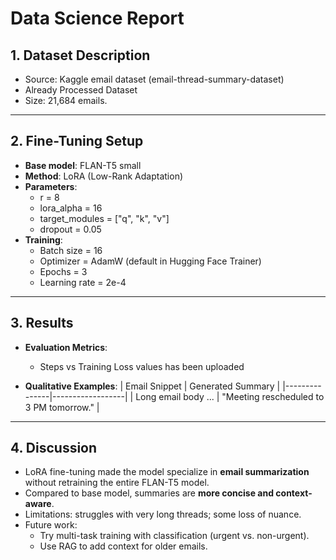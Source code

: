 # Data Science Report

## 1. Dataset Description
- Source: Kaggle email dataset (email-thread-summary-dataset)
- Already Processed Dataset 
- Size: 21,684 emails.

---

## 2. Fine-Tuning Setup
- **Base model**: FLAN-T5 small  
- **Method**: LoRA (Low-Rank Adaptation)  
- **Parameters**:
  - r = 8  
  - lora_alpha = 16  
  - target_modules = ["q", "k", "v"]  
  - dropout = 0.05  
- **Training**:
  - Batch size = 16  
  - Optimizer = AdamW (default in Hugging Face Trainer)  
  - Epochs = 3  
  - Learning rate = 2e-4

---

## 3. Results

- **Evaluation Metrics**:
  - Steps vs Training Loss values has been uploaded 

- **Qualitative Examples**:
  | Email Snippet | Generated Summary |
  |---------------|------------------|
  | Long email body ... | "Meeting rescheduled to 3 PM tomorrow." |

---

## 4. Discussion
- LoRA fine-tuning made the model specialize in **email summarization** without retraining the entire FLAN-T5 model.  
- Compared to base model, summaries are **more concise and context-aware**.  
- Limitations: struggles with very long threads; some loss of nuance.  
- Future work:  
  - Try multi-task training with classification (urgent vs. non-urgent).  
  - Use RAG to add context for older emails.
